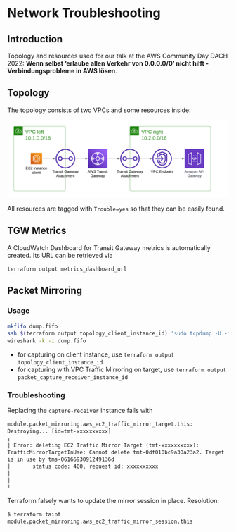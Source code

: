 # Network Troubleshooting

## Introduction

Topology and resources used for our talk at the AWS Community Day DACH 2022: **Wenn selbst ‘erlaube allen Verkehr von 0.0.0.0/0’ nicht hilft - Verbindungsprobleme in AWS lösen**.

## Topology

The topology consists of two VPCs and some resources inside:

![Topology with two VPCs](topology.png)

All resources are tagged with `Trouble=yes` so that they can be easily found.

## TGW Metrics

A CloudWatch Dashboard for Transit Gateway metrics is automatically created.
Its URL can be retrieved via

```
terraform output metrics_dashboard_url
```

## Packet Mirroring

### Usage

```bash
mkfifo dump.fifo
ssh $(terraform output topology_client_instance_id) 'sudo tcpdump -U -i ens5 -w -' > dump.fifo &
wireshark -k -i dump.fifo
```

- for capturing on client instance, use `terraform output topology_client_instance_id`
- for capturing with VPC Traffic Mirroring on target, use `terraform output packet_capture_receiver_instance_id`
### Troubleshooting

Replacing the `capture-receiver` instance fails with

```
module.packet_mirroring.aws_ec2_traffic_mirror_target.this: Destroying... [id=tmt-xxxxxxxxxx]
╷
│ Error: deleting EC2 Traffic Mirror Target (tmt-xxxxxxxxxx): TrafficMirrorTargetInUse: Cannot delete tmt-0df010bc9a30a23a2. Target is in use by tms-0616693091249136d
│       status code: 400, request id: xxxxxxxxxx
│ 
│ 
╵

```

Terraform falsely wants to update the mirror session in place. Resolution:

```
$ terraform taint module.packet_mirroring.aws_ec2_traffic_mirror_session.this
```